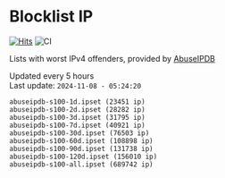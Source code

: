 # Blocklist IP

[![Hits](https://hits.seeyoufarm.com/api/count/incr/badge.svg?url=https%3A%2F%2Fgithub.com%2Fborestad%2Fblocklist-ip%2F&count_bg=%2379C83D&title_bg=%23555555&icon=&icon_color=%23E7E7E7&title=hits&edge_flat=false)](https://hits.seeyoufarm.com)  ![CI](https://img.shields.io/github/workflow/status/borestad/blocklist-ip/CI?style=flat-square)

Lists with worst IPv4 offenders, provided by [AbuseIPDB](https://www.abuseipdb.com/)

<!-- FOOTER-PLACEHOLDER -->
Updated every 5 hours<br>
Last update: `2024-11-08 - 05:24:20`
```
abuseipdb-s100-1d.ipset (23451 ip)
abuseipdb-s100-2d.ipset (28282 ip)
abuseipdb-s100-3d.ipset (31795 ip)
abuseipdb-s100-7d.ipset (40921 ip)
abuseipdb-s100-30d.ipset (76503 ip)
abuseipdb-s100-60d.ipset (108898 ip)
abuseipdb-s100-90d.ipset (131738 ip)
abuseipdb-s100-120d.ipset (156010 ip)
abuseipdb-s100-all.ipset (689742 ip)
```
